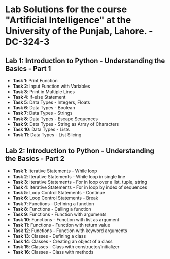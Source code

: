 # Lab Solutions for the course "Artificial Intelligence" at the University of the Punjab, Lahore. - DC-324-3

## Lab 1: Introduction to Python - Understanding the Basics - Part 1

- **Task 1**: Print Function
- **Task 2**: Input Function with Variables
- **Task 3**: Print in Multiple Lines
- **Task 4**: if-else Statement
- **Task 5**: Data Types - Integers, Floats
- **Task 6**: Data Types - Boolean
- **Task 7**: Data Types - Strings
- **Task 8**: Data Types - Escape Sequences
- **Task 9**: Data Types - String as Array of Characters
- **Task 10**: Data Types - Lists
- **Task 11**: Data Types - List Slicing

## Lab 2: Introduction to Python - Understanding the Basics - Part 2

- **Task 1**: Iterative Statements - While loop
- **Task 2**: Iterative Statements - While loop in single line
- **Task 3**: Iterative Statements - For in loop over a list, tuple, string
- **Task 4**: Iterative Statements - For in loop by index of sequences
- **Task 5**: Loop Control Statements - Continue
- **Task 6**: Loop Control Statements - Break
- **Task 7**: Functions - Defining a function
- **Task 8**: Functions - Calling a function
- **Task 9**: Functions - Function with arguments
- **Task 10**: Functions - Function with list as argument
- **Task 11**: Functions - Function with return value
- **Task 12**: Functions - Function with keyword arguments
- **Task 13**: Classes - Defining a class
- **Task 14**: Classes - Creating an object of a class
- **Task 15**: Classes - Class with constructor/initializer
- **Task 16**: Classes - Class with methods
